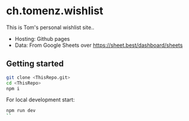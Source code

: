 # ch.tomenz.wishlist

This is Tom's personal wishlist site..

- Hosting: Github pages
- Data: From Google Sheets over https://sheet.best/dashboard/sheets

## Getting started

```bash
git clone <ThisRepo.git>
cd <ThisRepo>
npm i
```

For local development start:

```bash
npm run dev
``
```
